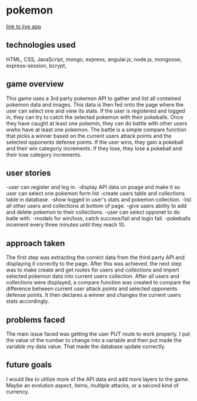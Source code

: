 # pokemon

[link to live app](https://pokemon-fight-game.herokuapp.com/)

## technologies used
HTML, CSS, JavaScript, mongo, express, angular.js, node.js, mongoose, express-session, bcrypt,

## game overview
This game uses a 3rd party pokemon API to gather and list all contained pokemon data and images. This data is then fed onto the page where the user can select one and view its stats.  If the user is registered and logged in, they can try to catch the selected pokemon with their pokeballs.  Once they have caught at least one pokemin, they can do battle with other users wwho have at least one pokemon.  The battle is a simple compare function that picks a winner based on the current users attack points and the selected opponents defense points. If the user wins, they gain a pokeball and their win categoriy increments.  If they lose, they lose a pokeball and their lose category increments.

## user stories
-user can register and log in.
-display API data on poage and make it so user can select one pokemon form list
-create users table and collections table in database.
-show logged in user's stats and pokemon collection.
-list all other users and collections at bottom of page.
-give users ability to add and delete pokemon to their collections.
-user can select opponet to do batle with.
-modals for win/loss, catch success/fail and login fail.
-pokeballs incement every three minutes until they reach 10.

## approach taken
The first step was extracting the correct data from the third party API and displaying it correctly to the page.  After this was achieved. the next step was to make create and get routes for users and collections and import selected pokemon data into current users collection.
After all users and collections were displayed, a compare function was created to compare the difference between current user attack points and selected opponents defense points.  It then declares a winner and changes the current users stats accordingly.
## problems faced
The main issue faced was getting the user PUT route to work properly.  I put the value of the number to change into a variable and then put made the variable my data value. That made the database update correctly.
## future goals
I would like to utilize more of the API data and add more layers to the game.  Maybe an evolution aspect, items, multiple attacks, or a second kind of currency.
